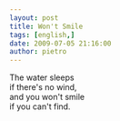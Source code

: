 ```yaml
---
layout: post
title: Won't Smile
tags: [english,]
date: 2009-07-05 21:16:00
author: pietro
---
```

The water sleeps<br/>if there's no wind,<br/>and you won't smile<br/>if you can't find.
